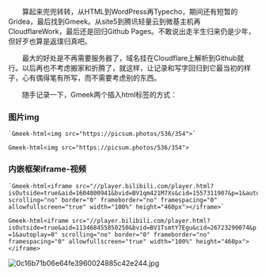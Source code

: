 
&emsp;&emsp;算起来兜兜转转，从HTML到WordPress再Typecho，期间还有短暂的Gridea，最后找到Gmeek。从site5到腾讯轻量云到微基主机再CloudflareWork，最后还是回归Github Pages。不敢说出走半生归来仍是少年，但好歹也算是返璞归真吧。

&emsp;&emsp;最大的好处是不再需要服务器了，域名挂在Cloudflare上解析到Github就行。以后再也不考虑搬家和折腾了，就这样，让记录和写字回归到它最当初的样子，心有偶得笔有所写，而不需要考虑别的东西。

&emsp;&emsp;随手记录一下，Gmeek两个插入html标签的方式：

### 图片img
```
`Gmeek-html<img src="https://picsum.photos/536/354">`
```
`Gmeek-html<img src="https://picsum.photos/536/354">`

### 内嵌框架iframe-视频

```
`Gmeek-html<iframe src="//player.bilibili.com/player.html?isOutside=true&aid=1604800941&bvid=BV1qm421M7Xs&cid=1557311907&p=1&autoplay=0" scrolling="no" border="0" frameborder="no" framespacing="0" allowfullscreen="true" width="100%" height="460px"></iframe>`
```
`Gmeek-html<iframe src="//player.bilibili.com/player.html?isOutside=true&aid=113468455850250&bvid=BV1TsmtY7Egu&cid=26723290074&p=1&autoplay=0" scrolling="no" border="0" frameborder="no" framespacing="0" allowfullscreen="true" width="100%" height="460px"></iframe>`

![0c16b71b06e64fe3960024885c42e244.jpg](https://img.meituan.net/video/f1ed0f4186a5da9d39803d4b04937f47329545.jpg)
